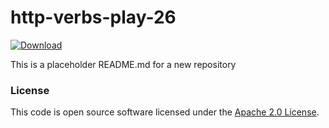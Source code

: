 
# http-verbs-play-26

 [ ![Download](https://api.bintray.com/packages/hmrc/releases/http-verbs-play-26/images/download.svg) ](https://bintray.com/hmrc/releases/http-verbs-play-26/_latestVersion)

This is a placeholder README.md for a new repository

### License

This code is open source software licensed under the [Apache 2.0 License]("http://www.apache.org/licenses/LICENSE-2.0.html").
